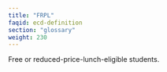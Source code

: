 ```yaml
---
title: "FRPL"
faqid: ecd-definition
section: "glossary" 
weight: 230
---
```

Free or reduced-price-lunch-eligible students.